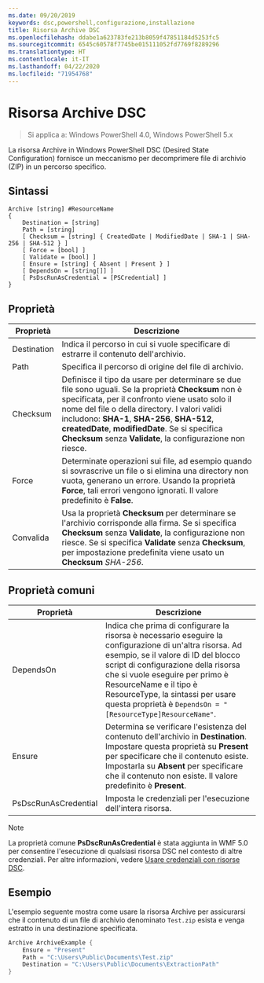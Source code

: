 ```yaml
---
ms.date: 09/20/2019
keywords: dsc,powershell,configurazione,installazione
title: Risorsa Archive DSC
ms.openlocfilehash: ddabe1a623783fe213b8059f47851184d5253fc5
ms.sourcegitcommit: 6545c60578f7745be015111052fd7769f8289296
ms.translationtype: HT
ms.contentlocale: it-IT
ms.lasthandoff: 04/22/2020
ms.locfileid: "71954768"
---
```

# <a name="dsc-archive-resource"></a>Risorsa Archive DSC

> Si applica a: Windows PowerShell 4.0, Windows PowerShell 5.x

La risorsa Archive in Windows PowerShell DSC (Desired State Configuration) fornisce un meccanismo per decomprimere file di archivio (ZIP) in un percorso specifico.

## <a name="syntax"></a>Sintassi

```Syntax
Archive [string] #ResourceName
{
    Destination = [string]
    Path = [string]
    [ Checksum = [string] { CreatedDate | ModifiedDate | SHA-1 | SHA-256 | SHA-512 } ]
    [ Force = [bool] ]
    [ Validate = [bool] ]
    [ Ensure = [string] { Absent | Present } ]
    [ DependsOn = [string[]] ]
    [ PsDscRunAsCredential = [PSCredential] ]
}
```

## <a name="properties"></a>Proprietà

|Proprietà |Descrizione |
|---|---|
|Destination |Indica il percorso in cui si vuole specificare di estrarre il contenuto dell'archivio. |
|Path |Specifica il percorso di origine del file di archivio. |
|Checksum |Definisce il tipo da usare per determinare se due file sono uguali. Se la proprietà **Checksum** non è specificata, per il confronto viene usato solo il nome del file o della directory. I valori validi includono: **SHA-1**, **SHA-256**, **SHA-512**, **createdDate**, **modifiedDate**. Se si specifica **Checksum** senza **Validate**, la configurazione non riesce. |
|Force |Determinate operazioni sui file, ad esempio quando si sovrascrive un file o si elimina una directory non vuota, generano un errore. Usando la proprietà **Force**, tali errori vengono ignorati. Il valore predefinito è **False**. |
|Convalida| Usa la proprietà **Checksum** per determinare se l'archivio corrisponde alla firma. Se si specifica **Checksum** senza **Validate**, la configurazione non riesce. Se si specifica **Validate** senza **Checksum**, per impostazione predefinita viene usato un **Checksum** _SHA-256_. |

## <a name="common-properties"></a>Proprietà comuni

|Proprietà |Descrizione |
|---|---|
|DependsOn |Indica che prima di configurare la risorsa è necessario eseguire la configurazione di un'altra risorsa. Ad esempio, se il valore di ID del blocco script di configurazione della risorsa che si vuole eseguire per primo è ResourceName e il tipo è ResourceType, la sintassi per usare questa proprietà è `DependsOn = "[ResourceType]ResourceName"`. |
|Ensure |Determina se verificare l'esistenza del contenuto dell'archivio in **Destination**. Impostare questa proprietà su **Present** per specificare che il contenuto esiste. Impostarla su **Absent** per specificare che il contenuto non esiste. Il valore predefinito è **Present**. |
|PsDscRunAsCredential |Imposta le credenziali per l'esecuzione dell'intera risorsa. |

> [!NOTE]
> La proprietà comune **PsDscRunAsCredential** è stata aggiunta in WMF 5.0 per consentire l'esecuzione di qualsiasi risorsa DSC nel contesto di altre credenziali. Per altre informazioni, vedere [Usare credenziali con risorse DSC](../../../configurations/runasuser.md).

## <a name="example"></a>Esempio

L'esempio seguente mostra come usare la risorsa Archive per assicurarsi che il contenuto di un file di archivio denominato `Test.zip` esista e venga estratto in una destinazione specificata.

```powershell
Archive ArchiveExample {
    Ensure = "Present"
    Path = "C:\Users\Public\Documents\Test.zip"
    Destination = "C:\Users\Public\Documents\ExtractionPath"
}
```